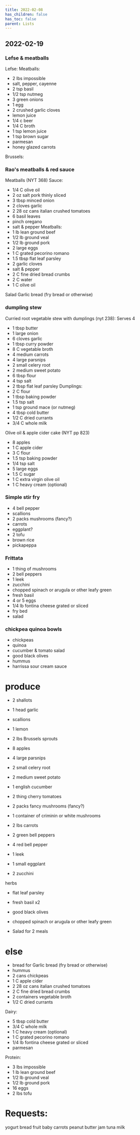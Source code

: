 ```yaml
---
title: 2022-02-08
has_children: false
has_toc: false
parent: Lists
---
```


## 2022-02-19
### Lefse & meatballs
Lefse:
Meatballs:
- 2 lbs impossible
- salt, pepper, cayenne
- 2 tsp basil
- 1/2 tsp nutmeg
- 3 green onions
- 1 egg
- 2 crushed garlic cloves
- lemon juice
- 1/4 c beer
- 1/4 C broth
- 1 tsp lemon juice
- 1 tsp brown sugar
- parmesan
- honey glazed carrots

Brussels:


### Rao's meatballs & red sauce
Meatballs (NYT 368)
Sauce:
- 1/4 C olive oil
- 2 oz salt pork thinly sliced
- 3 tbsp minced onion
- 2 cloves garlic
- 2 28 oz cans italian crushed tomatoes
- 6 basil leaves
- pinch oregano
- salt & pepper
Meatballs:
- 1 lb lean ground beef
- 1/2 lb ground veal
- 1/2 lb ground pork
- 2 large eggs
- 1 C grated pecorino romano
- 1.5 tbsp flat leaf parsley
- 2 garlic cloves
- salt & pepper
- 2 C fine dried bread crumbs
- 2 C water
- 1 C olive oil

Salad 
Garlic bread (fry bread or otherwise)

### dumpling stew
Curried root vegetable stew with dumplings (nyt 238): 
Serves 4
- 1 tbsp butter
- 1 large onion
- 6 cloves garlic
- 1 tbsp curry powder
- 8 C vegetable broth
- 4 medium carrots
- 4 large parsnips
- 2 small celery root
- 2 medium sweet potato
- 6 tbsp flour
- 4 tsp salt
- 2 tbsp flat leaf parsley
Dumplings:
- 2 C flour
- 1 tbsp baking powder
- 1.5 tsp salt
- 1 tsp ground mace (or nutmeg)
- 4 tbsp cold butter
- 1/2 C dried currants
- 3/4 C whole milk

Olive oil & apple cider cake (NYT pp 823)
- 8 apples
- 1 C apple cider
- 3 C flour
- 1.5 tsp baking powder
- 1/4 tsp salt
- 5 large eggs
- 1.5 C sugar
- 1 C extra virgin olive oil
- 1 C heavy cream (optional)

### Simple stir fry
- 4 bell pepper 
- scallions
- 2 packs mushrooms (fancy?)
- carrots
- eggplant?
- 2 tofu
- brown rice
- pickapeppa

### Frittata
- 1 thing of mushrooms
- 2 bell peppers 
- 1 leek
- zucchini
- chopped spinach or arugula or other leafy green
- fresh basil
- 4 or 5 eggs
- 1/4 lb fontina cheese grated or sliced
- fry bed
- salad

### chickpea quinoa bowls
- chickpeas
- quinoa
- cucumber & tomato salad
- good black olives
- hummus
- harrissa sour cream sauce





# produce
- 2 shallots
- 1 head garlic
- scallions

- 1 lemon
- 2 lbs Brussels sprouts
- 8 apples
- 4 large parsnips
- 2 small celery root
- 2 medium sweet potato
- 1 english cucumber
- 2 thing cherry tomatoes
- 2 packs fancy mushrooms (fancy?)
- 1 container of criminin or white mushrooms
- 2 lbs carrots
- 2 green bell peppers 
- 4 red bell pepper 
- 1 leek
- 1 small eggplant
- 2 zucchini


herbs
- flat leaf parsley
- fresh basil x2

- good black olives
- chopped spinach or arugula or other leafy green
- Salad for 2 meals


# else
- bread for Garlic bread (fry bread or otherwise)
- hummus
- 2 cans chickpeas
- 1 C apple cider
- 2 28 oz cans italian crushed tomatoes
- 2 C fine dried bread crumbs
- 2 containers vegetable broth
- 1/2 C dried currants

Dairy:
- 5 tbsp cold butter
- 3/4 C whole milk
- 1 C heavy cream (optional)
- 1 C grated pecorino romano
- 1/4 lb fontina cheese grated or sliced
- parmesan


Protein:
- 3 lbs impossible
- 1 lb lean ground beef
- 1/2 lb ground veal
- 1/2 lb ground pork
- 16 eggs
- 2 lbs tofu


# Requests:
yogurt
bread
fruit
baby carrots
peanut butter
jam
tuna
milk

